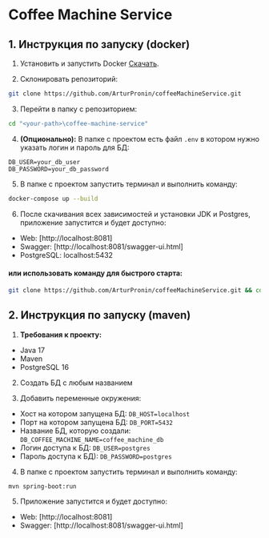 # Coffee Machine Service

## 1. Инструкция по запуску (docker)

1. Установить и запустить Docker [Скачать](https://www.docker.com/products/docker-desktop/).

2. Склонировать репозиторий:

```bash
git clone https://github.com/ArturPronin/coffeeMachineService.git
```

3. Перейти в папку с репозиторием:
```bash
cd "<your-path>\coffee-machine-service"
```

4. **(Опционально):** В папке с проектом есть файл `.env` в котором нужно указать логин и пароль для БД:
```
DB_USER=your_db_user
DB_PASSWORD=your_db_password
```

5. В папке с проектом запустить терминал и выполнить команду:
```bash
docker-compose up --build
```

6. После скачивания всех зависимостей и установки JDK и Postgres, приложение запустится и будет доступно:
- Web: [http://localhost:8081]
- Swagger: [http://localhost:8081/swagger-ui.html]
- PostgreSQL: localhost:5432

#### или использовать команду для быстрого старта:
```bash
git clone https://github.com/ArturPronin/coffeeMachineService.git && cd coffee-machine-service && echo "DB_USER=postgres\nDB_PASSWORD=postgres" > .env && docker compose up --build
```

## 2. Инструкция по запуску (maven)

1. **Требования к проекту:**
- Java 17
- Maven
- PostgreSQL 16

2. Создать БД с любым названием


3. Добавить переменные окружения:
- Хост на котором запущена БД:
  `DB_HOST=localhost`
- Порт на котором запущена БД:
  `DB_PORT=5432`
- Название БД, которую создали:
  `DB_COFFEE_MACHINE_NAME=coffee_machine_db`
- Логин доступа к БД:
  `DB_USER=postgres`
- Пароль доступа к БД):
  `DB_PASSWORD=postgres`

4. В папке с проектом запустить терминал и выполнить команду:
```bash
mvn spring-boot:run
```

5. Приложение запустится и будет доступно:
- Web: [http://localhost:8081]
- Swagger: [http://localhost:8081/swagger-ui.html]
